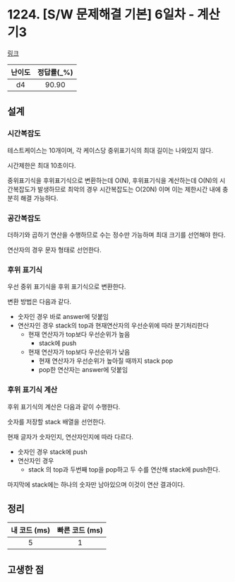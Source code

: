 # 1224. [S/W 문제해결 기본] 6일차 - 계산기3

[링크](https://swexpertacademy.com/main/code/problem/problemDetail.do?contestProbId=AV14tDX6AFgCFAYD&categoryId=AV14tDX6AFgCFAYD&categoryType=CODE)

| 난이도 | 정답률(\_%) |
| :----: | :---------: |
|   d4   |    90.90    |

## 설계

### 시간복잡도

테스트케이스는 10개이며, 각 케이스당 중위표기식의 최대 길이는 나와있지 않다.

시간제한은 최대 10초이다.

중위표기식을 후위표기식으로 변환하는데 O(N), 후위표기식을 계산하는데 O(N)의 시간복잡도가 발생하므로
최악의 경우 시간복잡도는 O(20N) 이며 이는 제한시간 내에 충분히 해결 가능하다.

### 공간복잡도

더하기와 곱하기 연산을 수행하므로 수는 정수만 가능하며 최대 크기를 선언해야 한다.

연산자의 경우 문자 형태로 선언한다.

### 후위 표기식

우선 중위 표기식을 후위 표기식으로 변환한다.

변환 방법은 다음과 같다.

- 숫자인 경우 바로 answer에 덧붙임
- 연산자인 경우 stack의 top과 현재연산자의 우선순위에 따라 분기처리한다
  - 현재 연산자가 top보다 우선순위가 높음
    - stack에 push
  - 현재 연산자가 top보다 우선순위가 낮음
    - 현재 연산자가 우선순위가 높아질 때까지 stack pop
    - pop한 연산자는 answer에 덧붙임

### 후위 표기식 계산

후위 표기식의 계산은 다음과 같이 수행한다.

숫자를 저장할 stack 배열을 선언한다.

현재 글자가 숫자인지, 연산자인지에 따라 다르다.

- 숫자인 경우 stack에 push
- 연산자인 경우
  - stack 의 top과 두번째 top을 pop하고 두 수를 연산해 stack에 push한다.

마지막에 stack에는 하나의 숫자만 남아있으며 이것이 연산 결과이다.

## 정리

| 내 코드 (ms) | 빠른 코드 (ms) |
| :----------: | :------------: |
|      5       |       1        |

## 고생한 점
